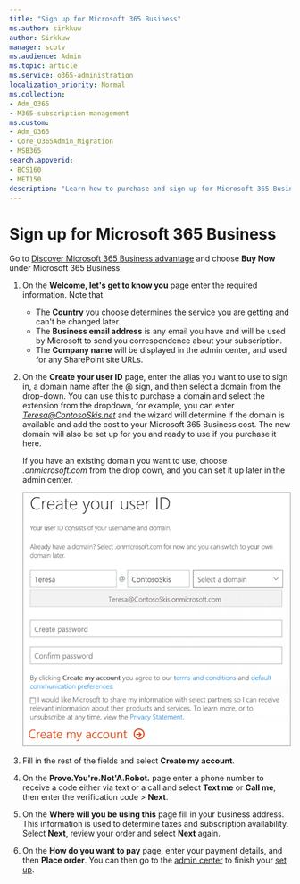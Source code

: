 ```yaml
---
title: "Sign up for Microsoft 365 Business"
ms.author: sirkkuw
author: Sirkkuw
manager: scotv
ms.audience: Admin
ms.topic: article
ms.service: o365-administration
localization_priority: Normal
ms.collection: 
- Adm_O365
- M365-subscription-management
ms.custom:
- Adm_O365
- Core_O365Admin_Migration
- MSB365
search.appverid:
- BCS160
- MET150
description: "Learn how to purchase and sign up for Microsoft 365 Business."
---
```


# Sign up for Microsoft 365 Business

Go to [Discover Microsoft 365 Business advantage](https://www.microsoft.com/microsoft-365/business#pmg-cmp-desktop) and choose **Buy Now** under Microsoft 365 Business.

1. On the **Welcome, let's get to know you** page enter the required information. Note that 
 
    -  The **Country** you choose determines the service you are getting and can't be changed later.
    - The **Business email address** is any email you have and will be used by Microsoft to send you correspondence about your subscription.
    - The **Company name** will be displayed in the admin center, and used for any SharePoint site URLs.

2. On the **Create your user ID** page, enter the alias you want to use to sign in, a domain name after the @ sign, and then select a domain from the drop-down. You can use this to purchase a domain and select the extension from the dropdown, for example, you can enter *Teresa@ContosoSkis.net* and the wizard will determine if the domain is available and add the cost to your Microsoft 365 Business cost. The new domain will also be set up for you and ready to use if you purchase it here.

    If you have an existing domain you want to use, choose *.onmicrosoft.com* from the drop down, and you can set it up later in the admin center.
    
    ![Screenshot of Create your user ID page.](media/signinuserid.png)

3. Fill in the rest of the fields and select **Create my account**.
4. On the **Prove.You're.Not'A.Robot.** page enter a phone number to receive a code either via text or a call and select **Text me** or **Call me**, then enter the verification code \> **Next**.
5. On the **Where will you be using this** page fill in your business address. This information is used to determine taxes and subscription availability. Select **Next**, review your order and select **Next** again.
6. On the **How do you want to pay** page, enter your payment details, and then **Place order**.
    You can then go to the [admin center](https://go.microsoft.com/fwlink/p/?linkid=837890) to finish your [set up](set-up.md).